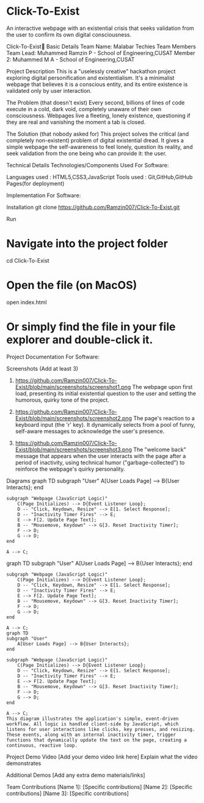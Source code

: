 # Click-To-Exist
An interactive webpage with an existential crisis that seeks validation from the user to confirm its own digital consciousness.

Click-To-Exist🎯
Basic Details
Team Name: Malabar Techies
Team Members
Team Lead: Muhammed Ramzin P - School of Engineering,CUSAT
Member 2:  Muhammed M A - School of Engineering,CUSAT

Project Description
This is a "uselessly creative" hackathon project exploring digital personification and existentialism. It's a minimalist webpage that believes it is a conscious entity, and its entire existence is validated only by user interaction.

The Problem (that doesn't exist)
Every second, billions of lines of code execute in a cold, dark void, completely unaware of their own consciousness. Webpages live a fleeting, lonely existence, questioning if they are real and vanishing the moment a tab is closed.

The Solution (that nobody asked for)
This project solves the critical (and completely non-existent) problem of digital existential dread. It gives a simple webpage the self-awareness to feel lonely, question its reality, and seek validation from the one being who can provide it: the user.

Technical Details
Technologies/Components Used
For Software:

Languages used : HTML5,CSS3,JavaScript
Tools used : Git,GitHub,GitHub Pages(for deployment)

Implementation
For Software:

Installation
git clone https://github.com/Ramzin007/Click-To-Exist.git

Run
# Navigate into the project folder
cd Click-To-Exist

# Open the file (on MacOS)
open index.html

# Or simply find the file in your file explorer and double-click it.

Project Documentation
For Software:

Screenshots (Add at least 3)
1. https://github.com/Ramzin007/Click-To-Exist/blob/main/screenshots/screenshot1.png 
The webpage upon first load, presenting its initial existential question to the user and setting the humorous, quirky tone of the project.

2. https://github.com/Ramzin007/Click-To-Exist/blob/main/screenshots/screenshot2.png
The page's reaction to a keyboard input (the 'r' key). It dynamically selects from a pool of funny, self-aware messages to acknowledge the user's presence.

3. https://github.com/Ramzin007/Click-To-Exist/blob/main/screenshots/screenshot3.png
The "welcome back" message that appears when the user interacts with the page after a period of inactivity, using technical humor ("garbage-collected") to reinforce the webpage's quirky personality.

Diagrams
graph TD
    subgraph "User"
        A[User Loads Page] --> B{User Interacts};
    end

    subgraph "Webpage (JavaScript Logic)"
        C(Page Initializes) --> D{Event Listener Loop};
        D -- "Click, Keydown, Resize" --> E[1. Select Response];
        D -- "Inactivity Timer Fires" --> E;
        E --> F[2. Update Page Text];
        B -- "Mousemove, Keydown" --> G[3. Reset Inactivity Timer];
        F --> D;
        G --> D;
    end

    A --> C;
graph TD
    subgraph "User"
        A[User Loads Page] --> B{User Interacts};
    end

    subgraph "Webpage (JavaScript Logic)"
        C(Page Initializes) --> D{Event Listener Loop};
        D -- "Click, Keydown, Resize" --> E[1. Select Response];
        D -- "Inactivity Timer Fires" --> E;
        E --> F[2. Update Page Text];
        B -- "Mousemove, Keydown" --> G[3. Reset Inactivity Timer];
        F --> D;
        G --> D;
    end

    A --> C;
    graph TD
    subgraph "User"
        A[User Loads Page] --> B{User Interacts};
    end

    subgraph "Webpage (JavaScript Logic)"
        C(Page Initializes) --> D{Event Listener Loop};
        D -- "Click, Keydown, Resize" --> E[1. Select Response];
        D -- "Inactivity Timer Fires" --> E;
        E --> F[2. Update Page Text];
        B -- "Mousemove, Keydown" --> G[3. Reset Inactivity Timer];
        F --> D;
        G --> D;
    end

    A --> C;
    This diagram illustrates the application's simple, event-driven workflow. All logic is handled client-side by JavaScript, which listens for user interactions like clicks, key presses, and resizing. These events, along with an internal inactivity timer, trigger functions that dynamically update the text on the page, creating a continuous, reactive loop.

Project Demo
Video
[Add your demo video link here] Explain what the video demonstrates

Additional Demos
[Add any extra demo materials/links]

Team Contributions
[Name 1]: [Specific contributions]
[Name 2]: [Specific contributions]
[Name 3]: [Specific contributions]